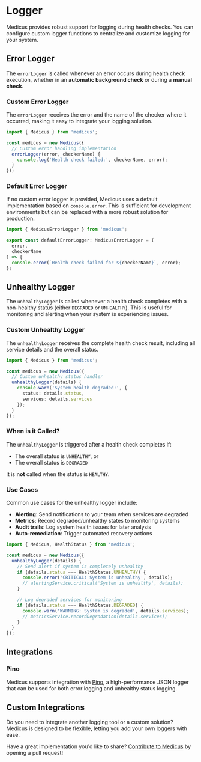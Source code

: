 # Logger

Medicus provides robust support for logging during health checks. You can configure custom logger functions to centralize and customize logging for your system.

## Error Logger

The `errorLogger` is called whenever an error occurs during health check execution, whether in an **automatic background check** or during a **manual check**.

### Custom Error Logger

The `errorLogger` receives the error and the name of the checker where it occurred, making it easy to integrate your logging solution.

```ts
import { Medicus } from 'medicus';

const medicus = new Medicus({
  // Custom error handling implementation
  errorLogger(error, checkerName) {
    console.log('Health check failed:', checkerName, error);
  }
});
```

### Default Error Logger

If no custom error logger is provided, Medicus uses a default implementation based on `console.error`. This is sufficient for development environments but can be replaced with a more robust solution for production.

```ts
import { MedicusErrorLogger } from 'medicus';

export const defaultErrorLogger: MedicusErrorLogger = (
  error,
  checkerName
) => {
  console.error(`Health check failed for ${checkerName}`, error);
};
```

## Unhealthy Logger

The `unhealthyLogger` is called whenever a health check completes with a non-healthy status (either `DEGRADED` or `UNHEALTHY`). This is useful for monitoring and alerting when your system is experiencing issues.

### Custom Unhealthy Logger

The `unhealthyLogger` receives the complete health check result, including all service details and the overall status.

```ts
import { Medicus } from 'medicus';

const medicus = new Medicus({
  // Custom unhealthy status handler
  unhealthyLogger(details) {
    console.warn('System health degraded:', {
      status: details.status,
      services: details.services
    });
  }
});
```

### When is it Called?

The `unhealthyLogger` is triggered after a health check completes if:
- The overall status is `UNHEALTHY`, or
- The overall status is `DEGRADED`

It is **not** called when the status is `HEALTHY`.

### Use Cases

Common use cases for the unhealthy logger include:

- **Alerting**: Send notifications to your team when services are degraded
- **Metrics**: Record degraded/unhealthy states to monitoring systems
- **Audit trails**: Log system health issues for later analysis
- **Auto-remediation**: Trigger automated recovery actions

```ts
import { Medicus, HealthStatus } from 'medicus';

const medicus = new Medicus({
  unhealthyLogger(details) {
    // Send alert if system is completely unhealthy
    if (details.status === HealthStatus.UNHEALTHY) {
      console.error('CRITICAL: System is unhealthy', details);
      // alertingService.critical('System is unhealthy', details);
    }

    // Log degraded services for monitoring
    if (details.status === HealthStatus.DEGRADED) {
      console.warn('WARNING: System is degraded', details.services);
      // metricsService.recordDegradation(details.services);
    }
  }
});
```

## Integrations

### Pino

Medicus supports integration with [Pino](./integrations/pino.md), a high-performance JSON logger that can be used for both error logging and unhealthy status logging.

## Custom Integrations

Do you need to integrate another logging tool or a custom solution? Medicus is designed to be flexible, letting you add your own loggers with ease.

Have a great implementation you'd like to share? [Contribute to Medicus](https://github.com/arthurfiorette/medicus/pulls) by opening a pull request!

